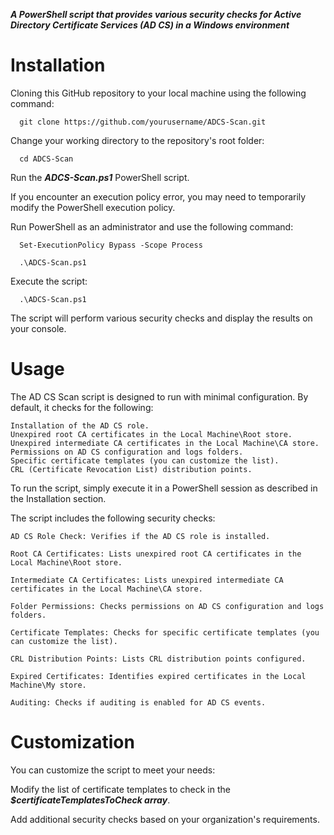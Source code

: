 ***A PowerShell script that provides various security checks for Active Directory Certificate Services (AD CS) in a Windows environment***

# Installation

Cloning this GitHub repository to your local machine using the following command:

      git clone https://github.com/yourusername/ADCS-Scan.git


Change your working directory to the repository's root folder:

      cd ADCS-Scan

Run the ***ADCS-Scan.ps1*** PowerShell script.

If you encounter an execution policy error, you may need to temporarily modify the PowerShell execution policy.

Run PowerShell as an administrator and use the following command:

      Set-ExecutionPolicy Bypass -Scope Process

      .\ADCS-Scan.ps1


Execute the script:

      .\ADCS-Scan.ps1

The script will perform various security checks and display the results on your console.

# Usage

The AD CS Scan script is designed to run with minimal configuration. By default, it checks for the following:

    Installation of the AD CS role.
    Unexpired root CA certificates in the Local Machine\Root store.
    Unexpired intermediate CA certificates in the Local Machine\CA store.
    Permissions on AD CS configuration and logs folders.
    Specific certificate templates (you can customize the list).
    CRL (Certificate Revocation List) distribution points.

To run the script, simply execute it in a PowerShell session as described in the Installation section.


The script includes the following security checks:

    AD CS Role Check: Verifies if the AD CS role is installed.

    Root CA Certificates: Lists unexpired root CA certificates in the Local Machine\Root store.

    Intermediate CA Certificates: Lists unexpired intermediate CA certificates in the Local Machine\CA store.

    Folder Permissions: Checks permissions on AD CS configuration and logs folders.

    Certificate Templates: Checks for specific certificate templates (you can customize the list).

    CRL Distribution Points: Lists CRL distribution points configured.

    Expired Certificates: Identifies expired certificates in the Local Machine\My store.

    Auditing: Checks if auditing is enabled for AD CS events.


# Customization

You can customize the script to meet your needs:

Modify the list of certificate templates to check in the ***$certificateTemplatesToCheck array***.

Add additional security checks based on your organization's requirements.
